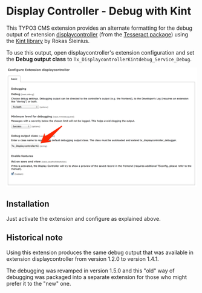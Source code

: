 Display Controller - Debug with Kint
====================================

This TYPO3 CMS extension provides an alternate formatting for the debug output
of extension [displaycontroller](http://typo3.org/extensions/repository/view/displaycontroller)
(from the [Tesseract package](http://www.typo3-tesseract.com/en/)) using
the [Kint library](http://raveren.github.io/kint/) by Rokas Šleinius.

To use this output, open displaycontroller's extension configuration
and set the **Debug output class** to `Tx_DisplaycontrollerKintdebug_Service_Debug`.

![Display Controller configuration screen](/Documentation/Images/DebugOutputSetup.png)


Installation
------------

Just activate the extension and configure as explained above.


Historical note
---------------

Using this extension produces the same debug output that was available
in extension displaycontroller from version 1.2.0 to version 1.4.1.

The debugging was revamped in version 1.5.0 and this "old" way of debugging
was packaged into a separate extension for those who might prefer it to
the "new" one.
